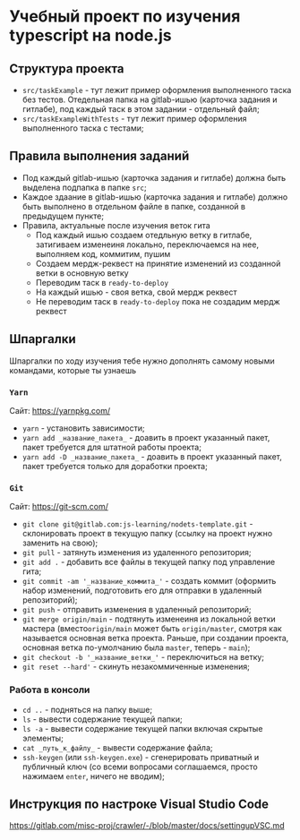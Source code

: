 # Учебный проект по изучения typescript на node.js

## Структура проекта

* `src/taskExample` - тут лежит пример оформления выполненного таска без тестов. Отедельная папка на gitlab-ишью (карточка задания и гитлабе), под каждый таск в этом задании - отдельный файл;
* `src/taskExampleWithTests` - тут лежит пример оформления выполненного таска с тестами;

## Правила выполнения заданий

* Под каждый gitlab-ишью (карточка задания и гитлабе) должна быть выделена подпапка в папке `src`;
* Каждое здаание в gitlab-ишью (карточка задания и гитлабе) должно быть выполнено в отдельном файле в папке, созданной в предыдущем пункте;
* Правила, актуальные после изучения веток гита
  * Под каждый ишью создаем отедльную ветку в гитлабе, затигиваем изменеиня локально, переключаемся на нее, выполняем код, коммитим, пушим
  * Создаем мердж-реквест на принятие изменений из созданной ветки в основную ветку
  * Переводим таск в `ready-to-deploy`
  * На каждый ишью - своя ветка, свой мердж реквест
  * Не переводим таск в `ready-to-deploy` пока не создадим мердж реквест


## Шпаргалки

Шпаргалки по ходу изучения тебе нужно дополнять самому новыми командами, которые ты узнаешь

### `Yarn`

Сайт: https://yarnpkg.com/

* `yarn` - установить зависимости;
* `yarn add _название_пакета_` - доавить в проект указанный пакет, пакет требуется для штатной работы проекта;
* `yarn add -D _название_пакета_` - доавить в проект указанный пакет, пакет требуется только для доработки проекта;

### `Git`

Сайт: https://git-scm.com/

* `git clone git@gitlab.com:js-learning/nodets-template.git` - склонировать проект в текущую папку (ссылку на проект нужно заменить на свою);
* `git pull` - затянуть изменения из удаленного репозитория;
* `git add .` - добавить все файлы в текущей папку под управление гита;
* `git commit -am '_название_коммита_'` - создать коммит (оформить набор изменений, подготовить его для отправки в удаленный репозиторий);
* `git push` - отправить изменения в удаленный репозиторий;
* `git merge origin/main` - подтянуть изменеиня из локальной ветки мастера (вместо`origin/main` может быть `origin/master`, смотря как называется основная ветка проекта. Раньше, при создании проекта, основная ветка по-умолчанию была `master`, теперь - `main`);
* `git checkout -b '_название_ветки_'` - переключиться на ветку;
* `git reset --hard'` - скинуть незакоммиченные изменения;

### Работа в консоли

* `cd ..` - подняться на папку выше;
* `ls` - вывести содержание текущей папки;
* `ls -a` - вывести содержание текущей папки включая скрытые элементы;
* `cat _путь_к_файлу_` - вывести содержание файла;
* `ssh-keygen` (или `ssh-keygen.exe`) - сгенерировать приватный и публичный ключ (со всеми вопросами соглашаемся, просто нажимаем `enter`, ничего не вводим);


## Инструкция по настроке Visual Studio Code

https://gitlab.com/misc-proj/crawler/-/blob/master/docs/settingupVSC.md
